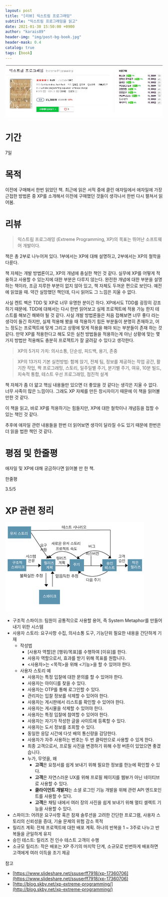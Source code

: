 ```yaml
---
layout: post
title: "[리뷰] 익스트림 프로그래밍"
subtitle: "익스트림 프로그래밍을 읽고"
date: 2021-01-30 15:50:00 +0900
author: "karais89"
header-img: "img/post-bg-book.jpg"
header-mask: 0.4
catalog: true
tags: [book]
---
```


![book image](/img/in-post/book/31.jpg)

# 기간

7일

# 목적

이전에 구매해서 한번 읽었던 책. 최근에 읽은 서적 중에 클린 애자일에서 애자일에 가장 근접한 방법론 중 XP를 소개해서 이전에 구매했던 것들이 생각나서 한번 다시 펼쳐서 읽어봄.

# 리뷰

> 익스트림 프로그래밍 (Extreme Programming, XP)의 목표는 뛰어난 소프트웨어 개발이다.

책은 총 2부로 나누어져 있다. 1부에서는 XP에 대해 설명하고, 2부에서는 XP의 철학을 다룬다.

책 자체는 개발 방법론이고, XP의 개념에 충실한 책인 것 같다. 실무에 XP를 어떻게 적용하고 사용할 수 있는지에 대한 부분은 다루지 않는다. 완전한 개념에 대한 부분을 설명하는 책이라, 조금 지루한 부분이 없지 않아 있고, 책 자체도 두꺼운 편으로 보인다. 예전에 읽었을 때. 약간 실망했던 책인데, 다시 읽어도 그 느낌은 지울 수 없다. 

사실 켄트 벡은 TDD 및 XP로 너무 유명한 분이긴 하다. XP에서도 TDD를 굉장히 강조하기 때문에. TDD에 대해서는 다시 한번 읽어보고 실제 프로젝트에 적용 가능 한지 테스트를 해보긴 해봐야 될 것 같다. 사실 개발 방법론들은 처음 접해보면 너무 좋다 라는 생각이 들긴 하지만, 실제 적용해 봤을 때 적용하기 힘든 부분들이 분명히 존재하고, 어느 정도는 프로젝트에 맞게 그리고 상황에 맞게 적용을 해야 되는 부분들이 존재 하는 것 같다. 만약 XP를 적용한다고 해도 모든 실천 방법들을 적용하는게 아닌 상황에 맞는 몇가지 방법만 적용해도 충분히 프로젝트가 잘 굴려갈 수 있다고 생각한다.

> XP의 5가지 가치: 의사소통, 단순성, 피드백, 용기, 존중

> XP의 13가지 기본 실천방법: 함께 앉기, 전체 팀, 정보를 제공하는 작업 공간, 활기찬 작업, 짝 프로그래밍, 스토리, 일주일별 주기, 분기별 주기, 여유, 10분 빌드, 지속적 통합, 테스트 우선 프로그래밍, 점진적 설계

책 자체가 좀 더 얇고 핵심 내용들만 있으면 더 좋았을 것 같다는 생각은 지울 수 없다. 너무 사족이 많은 느낌이다. 그래도 XP 자체를 만든 창시자이기 때문에 이 책을 읽어볼만한 것 같다.

이 책을 읽고, 바로 XP를 적용하기는 힘들지만, XP에 대한 철학이나 개념등을 접할 수 있는 책인 것 같다. 

추후에 애자일 관련 내용들을 한번 더 읽어보면 생각이 달라질 수도 있기 때문에 한번은 더 읽을 법한 책인 것 같다.

# 평점 및 한줄평

애자일 및 XP에 대해 궁금하다면 읽어볼 만 한 책.

한줄평

3.5/5

# XP 관련 정리

![XP Process](/img/in-post/book/31-1.png)

- 구조적 스파이크: 팀원이 공통적으로 사용할 용어, 즉 System Metaphor를 만들어내기 위한 시스템
- 사용자 스토리:  요구사항 수집, 의사소통 도구, 기능단위 필요한 내용을 간단하게 기재
    - 작성법
        - [사용자 역할]은 [행위/목표]를 수행하여 [이유]를 한다.
        - 사용자 역할으로서, 효과를 받기 위해 목표를 원합니다.
        - <사용자>는 <목적>을 위해 <기능>을 할 수 있어야 한다.
    - 사용자 스토리 예
        - 사용자는 특정 입찰에 대한 문의를 할 수 있어야 한다.
        - 사용자는 아이디를 찾을 수 있다.
        - 사용자는 OTP를 통해 로그인할 수 있다.
        - 관리자는 입찰 정보를 삭제할 수 있어야 한다.
        - 사용자는 게시판에서 리스트를 확인할 수 있어야 한다.
        - 사용자는 게시물을 삭제할 수 있어야 한다.
        - 사용자는 특정 입찰에 참여할 수 있어야 한다.
        - 사용자는 자기가 작성한 글을 사이트에 등록할 수 있다.
        - 사용자는 도서 정보를 조회할 수 있다.
        - 동일한 응답 시간에 다섯 배의 통신량을 감당한다.
        - 사용자가 자주 사용하는 번호는 두 번 클릭만으로 사용할 수 있게 한다.
        - 최종 고객으로서, 프로필 사진을 변경하기 위해 수정 버튼이 있었으면 좋겠습니다.
        - 누가, 무엇을, 왜
            - **고객**은 요청서를 쉽게 보내기 위해 필요한 정보를 한눈에 확인할 수 있다.
            - **고객**은 자연스러운 UX를 위해 프로필 페이지를 웹뷰가 아닌 네이티브로 사용할 수 있다.
            - **클라이언트 개발자**는 소셜 로그인 기능 개발을 위해 관련 API 엔드포인트를 사용할 수 있다.
            - **고객**은 채팅 내에서 여러 장의 사진을 쉽게 보내기 위해 멀티 셀렉트 기능을 사용할 수 있다.
- 스파이크: 어려운 요구사항 혹은 잠재 솔루션을 고려한 간단한 프로그램, 사용자 스토리의 신뢰성을 증대, 기술 문제의 위험 감소 목적
- 릴리즈 계획: 전체 프로젝트에 대한 배포 계획. 하나의 반복을 1 ~ 3주로 나누고 반복들을 균일하게 유지
- 승인 테스트: 릴리즈 전 인수 테스트 고객이 수행
- 소규모 릴리즈: 작은 배포는 XP 주기의 마지막 단계, 소규모로 빈번하게 배포하면 고객에게 여러 이득을 조기 제공

참고

- [https://www.slideshare.net/ssuserff7918/xp-17360706](https://www.slideshare.net/ssuserff7918/xp-17360706)
- [http://blog.skby.net/xp-extreme-programming/](http://blog.skby.net/xp-extreme-programming/)